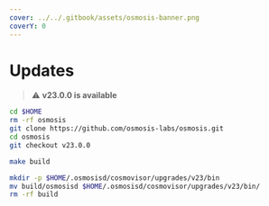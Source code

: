 ```yaml
---
cover: ../../.gitbook/assets/osmosis-banner.png
coverY: 0
---
```


# Updates

> ⚠️ **v23.0.0 is available**

```bash
cd $HOME
rm -rf osmosis
git clone https://github.com/osmosis-labs/osmosis.git
cd osmosis
git checkout v23.0.0

make build

mkdir -p $HOME/.osmosisd/cosmovisor/upgrades/v23/bin
mv build/osmosisd $HOME/.osmosisd/cosmovisor/upgrades/v23/bin/
rm -rf build
```

